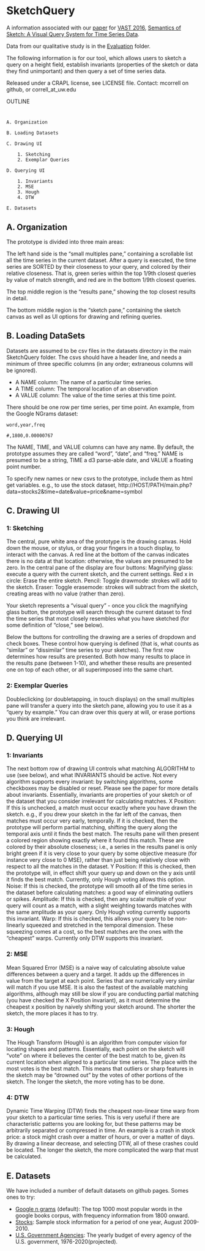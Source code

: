 # SketchQuery
A information associated with our [paper](paper/VAST2016.pdf) for [VAST 2016](http://ieeevis.org/),  [Semantics of Sketch: A Visual Query System for Time Series Data](http://graphics.cs.wisc.edu/Papers/2016/CG16/).

Data from our qualitative study is in the [Evaluation](evaluation) folder.

The following information is for our tool, which allows users to sketch a query on a height field, establish invariants (properties of the sketch or data they find unimportant) and then query a set of time series data.

Released under a CRAPL license, see LICENSE file.
Contact: mcorrell on github, or correll_at_uw.edu

OUTLINE
#
	A. Organization
	
	B. Loading Datasets
	
	C. Drawing UI
	
		1. Sketching
		2. Exemplar Queries

	D. Querying UI

		1. Invariants
		2. MSE
		3. Hough
		4. DTW

	E. Datasets

A. Organization
---------------
The prototype is divided into three main areas:

The left hand side is the “small multiples pane,” containing a scrollable list all the time series in the current dataset. After a query is executed, the time series are SORTED by their closeness to your query, and colored by their relative closeness. That is, green series within the top 1/9th closest queries by value of match strength, and red are in the bottom 1/9th closest queries. 

The top middle region is the “results pane,” showing the top closest results in detail.

The bottom middle region is the “sketch pane,” containing the sketch canvas as well as UI options for drawing and refining queries.

B. Loading DataSets
-------------------

Datasets are assumed to be csv files in the datasets directory in the main SketchQuery folder. The csvs should have a header line, and needs a minimum of three specific columns (in any order; extraneous columns will be ignored).
* A NAME column: The name of a particular time series.
* A TIME column: The temporal location of an observation
* A VALUE column: The value of the time series at this time point.

There should be one row per time series, per time point.
An example, from the Google NGrams dataset:

	word,year,freq
	
	#,1800,0.00000767

The NAME, TIME, and VALUE columns can have any name. By default, the prototype assumes they are called “word”, “date”, and “freq.” 
 NAME is presumed to be a string, TIME a d3 parse-able date, and VALUE a floating point number. 

To specify new names or new csvs to the prototype, include them as html get variables. e.g., to use the stock dataset,
http://HOST/PATH/main.php?data=stocks2&time=date&value=price&name=symbol

C. Drawing UI
-------------
### 1: Sketching
The central, pure white area of the prototype is the drawing canvas. Hold down the mouse, or stylus, or drag your fingers in a touch display, to interact with the canvas. A red line at the bottom of the canvas indicates there is no data at that location: otherwise, the values are presumed to be zero.
		In the central pane of the display are four buttons:
			Magnifying  glass: execute a query with the current sketch, and the current settings.
			Red x in circle: Erase the entire sketch.
			Pencil: Toggle drawmode: strokes will add to the sketch.
			Eraser: Toggle erasemode: strokes will subtract from the sketch, creating areas with no value (rather than zero).

Your sketch represents a “visual query” - once you click the magnifying glass button, the prototype will search through the current dataset to find the time series  that most closely resembles what you have sketched (for some definition of “close,” see below). 

Below the buttons for controlling the drawing are a series of dropdown and check boxes. These control how querying is defined (that is, what counts as “similar” or “dissimilar” time series to your sketches). The first row determines how results are presented. Both how many results to place in the results pane (between 1-10), and whether these results are presented one on top of each other, or all superimposed into the same chart.

### 2: Exemplar Queries
Doubleclicking (or doubletapping, in touch displays) on the small multiples pane will transfer a query into the sketch pane, allowing you to use it as a “query by example.” You can draw over this query at will, or erase portions you think are irrelevant. 

D. Querying UI
--------------
### 1: Invariants
The next bottom row of drawing UI controls what matching ALGORITHM to use (see below), and what INVARIANTS should be active. Not every algorithm supports every invariant: by switching algorithms, some checkboxes may be disabled or reset. Please see the paper for more details about invariants. Essentially, invariants are properties of your sketch or of the dataset that you consider irrelevant for calculating matches. 
			X Position: If this is unchecked, a match must occur exactly where you have drawn the sketch. e.g., if you drew your sketch in the far left of the canvas, then matches must occur very early, temporally. If it is checked, then the prototype will perform partial matching, shifting the query along the temporal axis until it finds the best match. The results pane will then present a colored region showing exactly where it found this match. These are colored by their absolute closeness; i.e., a series in the results panel is only bright green if it is very close to your query by some objective measure (for instance very close to 0 MSE), rather than just being relatively close with respect to all the matches in the dataset.
			Y Position: If this is checked, then the prototype will, in effect shift your query up and down on the y axis until it finds the best match. Currently, only Hough voting allows this option.
			Noise: If this is checked, the prototype will smooth all of the time series in the dataset before calculating matches: a good way of eliminating outliers or spikes.
			Amplitude: If this is checked, then any scalar multiple of your query will count as a match, with a slight weighting towards matches with the same amplitude as your query. Only Hough voting currently supports this invariant. 
			Warp: If this is checked, this allows your query to be non-linearly squeezed and stretched in the temporal dimension. These squeezing comes at a cost, so the best matches are the ones with the “cheapest” warps. Currently only DTW supports this invariant.

### 2: MSE

Mean Squared Error (MSE) is a naive way of calculating absolute value differences between a query and a target. It adds up the differences in value from the target at each point. Series that are numerically very similar will match if you use MSE. It is also the fastest of the available matching algorithms, although may still be slow if you are conducting partial matching (you have checked the X Position invariant), as it must determine the cheapest x position by naively shifting your sketch around. The shorter the sketch, the more places it has to try.

### 3: Hough

The Hough Transform (Hough) is an algorithm from computer vision for locating shapes and patterns. Essentially, each point on the sketch will “vote” on where it believes the center of the best match to be, given its current location when aligned to a particular time series. The place with the most votes is the best match. This means that outliers or sharp features in the sketch may be “drowned out” by the votes of other portions of the sketch. The longer the sketch, the more voting has to be done.

### 4: DTW

Dynamic Time Warping (DTW) finds the cheapest non-linear time warp from your sketch to a particular time series. This is very useful if there are characteristic patterns you are looking for, but these patterns may be arbitrarily separated or compressed in time. An example is a crash in stock price: a stock might crash over a matter of hours, or over a matter of days. By drawing a linear decrease, and selecting DTW, all of these crashes could be located. The longer the sketch, the more complicated the warp that must be calculated.

E. Datasets
-----------
We have included a number of default datasets on github pages. Somes ones to try:

* [Google n grams](uwgraphics.github.io/SketchQuery) (default): The top 1000 most popular words in the google books corpus, with frequency information from 1800 onward.
* [Stocks](uwgraphics.github.io/SketchQuery/?data=stocks2&time=date&value=price&name=symbol): Sample stock information for a period of one year, August 2009-2010.
* [U.S. Government Agencies](http://uwgraphics.github.io/SketchQuery/?data=budget&name=agency&time=year&value=budget): The yearly budget of every agency of the U.S. government, 1976-2020(projected).

